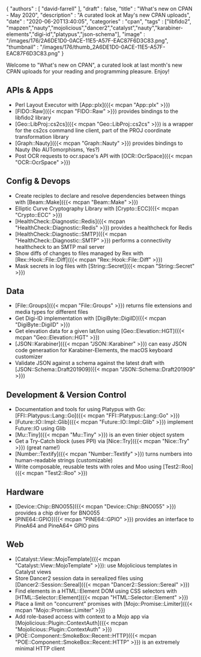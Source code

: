 {
   "authors" : [
      "david-farrell"
   ],
   "draft" : false,
   "title" : "What's new on CPAN - May 2020",
   "description" : "A curated look at May's new CPAN uploads",
   "date" : "2020-06-20T13:40:05",
   "categories" : "cpan",
   "tags" : ["libfido2", "mapzen","nauty","mojolicious","dancer2","catalyst","nauty","karabiner-elements","digi-id","platypus","json-schema"],
   "image" : "/images/176/2A6DE1D0-0ACE-11E5-A57F-EAC87F6D3C83.png",
   "thumbnail" : "/images/176/thumb_2A6DE1D0-0ACE-11E5-A57F-EAC87F6D3C83.png"
}


Welcome to "What's new on CPAN", a curated look at last month's new CPAN uploads for your reading and programming pleasure. Enjoy!

APIs & Apps
-----------
* Perl Layout Executor with [App::plx]({{< mcpan "App::plx" >}})
* [FIDO::Raw]({{< mcpan "FIDO::Raw" >}}) provides bindings to the libfido2 library
* [Geo::LibProj::cs2cs]({{< mcpan "Geo::LibProj::cs2cs" >}}) is a wrapper for the cs2cs command line client, part of the PROJ coordinate transformation library
* [Graph::Nauty]({{< mcpan "Graph::Nauty" >}}) provides bindings to Nauty (No AUTomorphisms, Yes?)
* Post OCR requests to ocr.space's API with [OCR::OcrSpace]({{< mcpan "OCR::OcrSpace" >}})


Config & Devops
---------------
* Create reciples to declare and resolve dependencies between things with [Beam::Make]({{< mcpan "Beam::Make" >}})
* Elliptic Curve Cryptography Library with [Crypto::ECC]({{< mcpan "Crypto::ECC" >}})
* [HealthCheck::Diagnostic::Redis]({{< mcpan "HealthCheck::Diagnostic::Redis" >}}) provides a healthcheck for Redis
* [HealthCheck::Diagnostic::SMTP]({{< mcpan "HealthCheck::Diagnostic::SMTP" >}}) performs a connectivity healthcheck to an SMTP mail server
* Show diffs of changes to files managed by Rex with [Rex::Hook::File::Diff]({{< mcpan "Rex::Hook::File::Diff" >}})
* Mask secrets in log files with [String::Secret]({{< mcpan "String::Secret" >}})


Data
----
* [File::Groups]({{< mcpan "File::Groups" >}}) returns file extensions and media types for different files
* Get Digi-ID implementation with [DigiByte::DigiID]({{< mcpan "DigiByte::DigiID" >}})
* Get elevation data for a given lat/lon using [Geo::Elevation::HGT]({{< mcpan "Geo::Elevation::HGT" >}})
* [JSON::Karabiner]({{< mcpan "JSON::Karabiner" >}}) can easy JSON code generaation for Karabiner-Elements, the macOS keyboard customizer
* Validate JSON against a schema against the latest draft with [JSON::Schema::Draft201909]({{< mcpan "JSON::Schema::Draft201909" >}})


Development & Version Control
-----------------------------
* Documentation and tools for using Platypus with Go: [FFI::Platypus::Lang::Go]({{< mcpan "FFI::Platypus::Lang::Go" >}})
* [Future::IO::Impl::Glib]({{< mcpan "Future::IO::Impl::Glib" >}}) implement Future::IO using Glib
* [Mu::Tiny]({{< mcpan "Mu::Tiny" >}}) is an even tinier object system
* Get a Try-Catch block (uses PPI) via [Nice::Try]({{< mcpan "Nice::Try" >}}) (great name!)
* [Number::Textify]({{< mcpan "Number::Textify" >}}) turns numbers into human-readable strings (customizable)
* Write composable, reusable tests with roles and Moo using [Test2::Roo]({{< mcpan "Test2::Roo" >}})


Hardware
--------
* [Device::Chip::BNO055]({{< mcpan "Device::Chip::BNO055" >}}) provides a chip driver for BNO055
* [PINE64::GPIO]({{< mcpan "PINE64::GPIO" >}}) provides an interface to PineA64 and PineA64+ GPIO pins


Web
---
* [Catalyst::View::MojoTemplate]({{< mcpan "Catalyst::View::MojoTemplate" >}}): use Mojolicious templates in Catalyst views
* Store Dancer2 session data in serealized files using [Dancer2::Session::Sereal]({{< mcpan "Dancer2::Session::Sereal" >}})
* Find elements in a HTML::Element DOM using CSS selectors with [HTML::Selector::Element]({{< mcpan "HTML::Selector::Element" >}})
* Place a limit on "concurrent" promises with [Mojo::Promise::Limiter]({{< mcpan "Mojo::Promise::Limiter" >}})
* Add role-based access with context to a Mojo app via  [Mojolicious::Plugin::ContextAuth]({{< mcpan "Mojolicious::Plugin::ContextAuth" >}})
* [POE::Component::SmokeBox::Recent::HTTP]({{< mcpan "POE::Component::SmokeBox::Recent::HTTP" >}}) is an extremely minimal HTTP client


